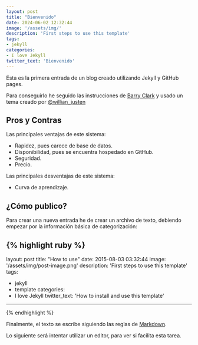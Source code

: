 ```yaml
---
layout: post
title: "Bienvenido"
date: 2024-06-02 12:32:44
image: '/assets/img/'
description: 'First steps to use this template'
tags:
- jekyll  
categories:
- I love Jekyll
twitter_text: 'Bienvenido'
---
```


Esta es la primera entrada de un blog creado utilizando Jekyll y GitHub pages. 

Para conseguirlo he seguido las instrucciones de [Barry Clark](https://github.com/barryclark/jekyll-now) y usado un tema creado por [@willian_justen](https://twitter.com/willian_justen)

## Pros y Contras

Las principales ventajas de este sistema:

- Rapidez, pues carece de base de datos.
- Disponibilidad, pues se encuentra hospedado en GitHub.
- Seguridad.
- Precio.

  
Las principales desventajas de este sistema:

- Curva de aprendizaje.

## ¿Cómo publico?

Para crear una nueva entrada he de crear un archivo de texto, debiendo empezar por la información básica de categorización:

{% highlight ruby %}
---
layout: post
title: "How to use"
date: 2015-08-03 03:32:44
image: '/assets/img/post-image.png'
description: 'First steps to use this template'
tags:
- jekyll 
- template 
categories:
- I love Jekyll
twitter_text: 'How to install and use this template'
---
{% endhighlight %}

Finalmente, el texto se escribe siguiendo las reglas de [Markdown](https://www.markdownguide.org/).

Lo siguiente será intentar utilizar un editor, para ver si facilita esta tarea.
